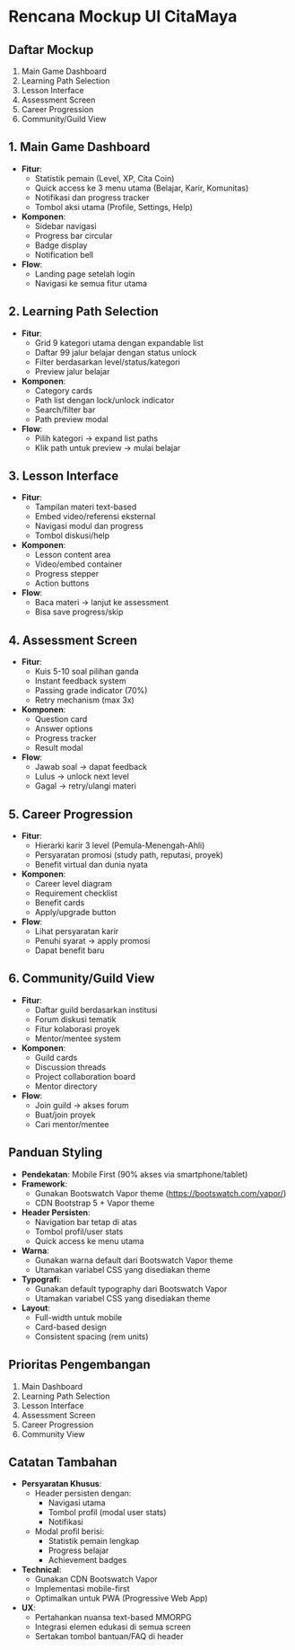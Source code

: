 # Rencana Mockup UI CitaMaya

## Daftar Mockup
1. Main Game Dashboard
2. Learning Path Selection  
3. Lesson Interface
4. Assessment Screen
5. Career Progression
6. Community/Guild View

## 1. Main Game Dashboard
- **Fitur**:
  - Statistik pemain (Level, XP, Cita Coin)
  - Quick access ke 3 menu utama (Belajar, Karir, Komunitas)
  - Notifikasi dan progress tracker
  - Tombol aksi utama (Profile, Settings, Help)
- **Komponen**:
  - Sidebar navigasi
  - Progress bar circular
  - Badge display
  - Notification bell
- **Flow**:
  - Landing page setelah login
  - Navigasi ke semua fitur utama

## 2. Learning Path Selection  
- **Fitur**:
  - Grid 9 kategori utama dengan expandable list
  - Daftar 99 jalur belajar dengan status unlock
  - Filter berdasarkan level/status/kategori
  - Preview jalur belajar
- **Komponen**:
  - Category cards
  - Path list dengan lock/unlock indicator
  - Search/filter bar
  - Path preview modal
- **Flow**:
  - Pilih kategori → expand list paths
  - Klik path untuk preview → mulai belajar

## 3. Lesson Interface
- **Fitur**:
  - Tampilan materi text-based
  - Embed video/referensi eksternal
  - Navigasi modul dan progress
  - Tombol diskusi/help
- **Komponen**:
  - Lesson content area
  - Video/embed container
  - Progress stepper
  - Action buttons
- **Flow**:
  - Baca materi → lanjut ke assessment
  - Bisa save progress/skip

## 4. Assessment Screen
- **Fitur**:
  - Kuis 5-10 soal pilihan ganda
  - Instant feedback system
  - Passing grade indicator (70%)
  - Retry mechanism (max 3x)
- **Komponen**:
  - Question card
  - Answer options
  - Progress tracker
  - Result modal
- **Flow**:
  - Jawab soal → dapat feedback
  - Lulus → unlock next level
  - Gagal → retry/ulangi materi

## 5. Career Progression
- **Fitur**:
  - Hierarki karir 3 level (Pemula-Menengah-Ahli)
  - Persyaratan promosi (study path, reputasi, proyek)
  - Benefit virtual dan dunia nyata
- **Komponen**:
  - Career level diagram
  - Requirement checklist
  - Benefit cards
  - Apply/upgrade button
- **Flow**:
  - Lihat persyaratan karir
  - Penuhi syarat → apply promosi
  - Dapat benefit baru

## 6. Community/Guild View
- **Fitur**:
  - Daftar guild berdasarkan institusi
  - Forum diskusi tematik
  - Fitur kolaborasi proyek
  - Mentor/mentee system
- **Komponen**:
  - Guild cards
  - Discussion threads
  - Project collaboration board
  - Mentor directory
- **Flow**:
  - Join guild → akses forum
  - Buat/join proyek
  - Cari mentor/mentee

## Panduan Styling
- **Pendekatan**: Mobile First (90% akses via smartphone/tablet)
- **Framework**: 
  - Gunakan Bootswatch Vapor theme (https://bootswatch.com/vapor/)
  - CDN Bootstrap 5 + Vapor theme
- **Header Persisten**:
  - Navigation bar tetap di atas
  - Tombol profil/user stats
  - Quick access ke menu utama
- **Warna**:
  - Gunakan warna default dari Bootswatch Vapor theme
  - Utamakan variabel CSS yang disediakan theme
- **Typografi**:
  - Gunakan default typography dari Bootswatch Vapor
  - Utamakan variabel CSS yang disediakan theme
- **Layout**:
  - Full-width untuk mobile
  - Card-based design
  - Consistent spacing (rem units)

## Prioritas Pengembangan
1. Main Dashboard
2. Learning Path Selection
3. Lesson Interface
4. Assessment Screen  
5. Career Progression
6. Community View

## Catatan Tambahan
- **Persyaratan Khusus**:
  - Header persisten dengan:
    - Navigasi utama
    - Tombol profil (modal user stats)
    - Notifikasi
  - Modal profil berisi:
    - Statistik pemain lengkap
    - Progress belajar
    - Achievement badges
- **Technical**:
  - Gunakan CDN Bootswatch Vapor
  - Implementasi mobile-first
  - Optimalkan untuk PWA (Progressive Web App)
- **UX**:
  - Pertahankan nuansa text-based MMORPG
  - Integrasi elemen edukasi di semua screen
  - Sertakan tombol bantuan/FAQ di header
